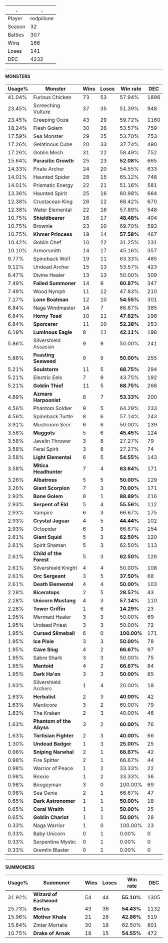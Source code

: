 .|.
|-|-
Player|redpillone
Season|32
Battles|307
Wins|166
Loses|141
DEC|4232

---
**MONSTERS**

Usage%|Monster|Wins|Loses|Win rate|DEC|
-|-|-|-|-|-|
41.04%|Furious Chicken|73|53|57.94%|1896|
23.45%|Screeching Vulture|37|35|51.39%|948|
23.45%|Creeping Ooze|43|29|59.72%|1160|
18.24%|Flesh Golem|30|26|53.57%|759|
17.59%|Sea Monster|29|25|53.70%|753|
17.26%|Gelatinous Cube|20|33|37.74%|490|
17.26%|Goblin Mech|31|22|58.49%|752|
15.64%|**Parasitic Growth**|25|23|**52.08%**|665|
14.33%|Pirate Archer|24|20|54.55%|633|
14.01%|Haunted Spider|28|15|65.12%|748|
14.01%|Prismatic Energy|22|21|51.16%|581|
13.36%|Haunted Spirit|25|16|60.98%|664|
12.38%|Crustacean King|26|12|68.42%|670|
12.38%|Water Elemental|22|16|57.89%|548|
10.75%|**Shieldbearer**|16|17|**48.48%**|404|
10.75%|Brownie|23|10|69.70%|593|
10.75%|**Khmer Princess**|19|14|**57.58%**|467|
10.42%|Goblin Chef|10|22|31.25%|231|
10.10%|Armorsmith|14|17|45.16%|357|
9.77%|Spineback Wolf|19|11|63.33%|485|
9.12%|Undead Archer|15|13|53.57%|423|
8.47%|Divine Healer|13|13|50.00%|309|
7.49%|**Failed Summoner**|14|9|**60.87%**|347|
7.49%|Wood Nymph|11|12|47.83%|210|
7.17%|**Lone Boatman**|12|10|**54.55%**|301|
6.84%|Naga Windmaster|14|7|66.67%|385|
6.84%|**Horny Toad**|10|11|**47.62%**|198|
6.84%|**Sporcerer**|11|10|**52.38%**|253|
6.19%|**Luminous Eagle**|8|11|**42.11%**|198|
5.86%|Silvershield Assassin|9|9|50.00%|241|
5.86%|**Feasting Seaweed**|9|9|**50.00%**|255|
5.21%|**Soulstorm**|11|5|**68.75%**|294|
5.21%|Electric Eels|7|9|43.75%|192|
5.21%|**Goblin Thief**|11|5|**68.75%**|266|
4.89%|**Azmare Harpoonist**|8|7|**53.33%**|200|
4.56%|Phantom Soldier|9|5|64.29%|233|
4.56%|Spineback Turtle|8|6|57.14%|243|
3.91%|Mushroom Seer|6|6|50.00%|139|
3.58%|**Maggots**|5|6|**45.45%**|124|
3.58%|Javelin Thrower|3|8|27.27%|79|
3.58%|Feral Spirit|3|8|27.27%|74|
3.58%|**Light Elemental**|6|5|**54.55%**|143|
3.58%|**Mitica Headhunter**|7|4|**63.64%**|171|
3.26%|**Albatross**|5|5|**50.00%**|129|
3.26%|**Giant Scorpion**|7|3|**70.00%**|171|
2.93%|**Bone Golem**|8|1|**88.89%**|216|
2.93%|**Serpent of Eld**|5|4|**55.56%**|112|
2.93%|Vampire|6|3|66.67%|175|
2.93%|**Crystal Jaguar**|4|5|**44.44%**|102|
2.93%|Octopider|6|3|66.67%|154|
2.61%|**Giant Squid**|5|3|**62.50%**|120|
2.61%|Spirit Shaman|5|3|62.50%|113|
2.61%|**Child of the Forest**|5|3|**62.50%**|126|
2.61%|Silvershield Knight|4|4|50.00%|108|
2.61%|**Orc Sergeant**|3|5|**37.50%**|68|
2.61%|**Death Elemental**|4|4|**50.00%**|103|
2.28%|**Biceratops**|2|5|**28.57%**|43|
2.28%|**Unicorn Mustang**|4|3|**57.14%**|110|
2.28%|**Tower Griffin**|1|6|**14.29%**|23|
1.95%|Mermaid Healer|3|3|50.00%|69|
1.95%|Undead Priest|3|3|50.00%|72|
1.95%|**Cursed Slimeball**|6|0|**100.00%**|171|
1.95%|**Ice Pixie**|3|3|**50.00%**|78|
1.95%|**Cave Slug**|4|2|**66.67%**|97|
1.95%|Sabre Shark|3|3|50.00%|75|
1.95%|**Mantoid**|4|2|**66.67%**|84|
1.95%|**Dark Ha'on**|3|3|**50.00%**|85|
1.63%|Silvershield Archers|1|4|20.00%|18|
1.63%|**Herbalist**|2|3|**40.00%**|42|
1.63%|Manticore|3|2|60.00%|79|
1.63%|The Kraken|2|3|40.00%|46|
1.63%|**Phantom of the Abyss**|3|2|**60.00%**|76|
1.63%|**Tortisian Fighter**|2|3|**40.00%**|66|
1.30%|**Undead Badger**|1|3|**25.00%**|25|
0.98%|**Sniping Narwhal**|2|1|**66.67%**|42|
0.98%|Fire Spitter|2|1|66.67%|44|
0.98%|Warrior of Peace|1|2|33.33%|22|
0.98%|Rexxie|1|2|33.33%|36|
0.98%|Boogeyman|3|0|100.00%|69|
0.98%|Sea Genie|2|1|66.67%|47|
0.65%|**Dark Astronomer**|1|1|**50.00%**|18|
0.65%|**Coral Wraith**|1|1|**50.00%**|25|
0.65%|**Goblin Chariot**|1|1|**50.00%**|28|
0.33%|Naga Warrior|1|0|100.00%|23|
0.33%|Baby Unicorn|0|1|0.00%|0|
0.33%|Serpentine Mystic|0|1|0.00%|0|
0.33%|Gremlin Blaster|0|1|0.00%|0|

---
**SUMMONERS**

Usage%|Summoner|Wins|Loses|Win rate|DEC|
-|-|-|-|-|-|
31.92%|**Wizard of Eastwood**|54|44|**55.10%**|1305|
25.73%|**Bortus**|43|36|**54.43%**|1132|
15.96%|**Mother Khala**|21|28|**42.86%**|519|
15.64%|Zintar Mortalis|30|18|62.50%|801|
10.75%|**Drake of Arnak**|18|15|**54.55%**|472|
